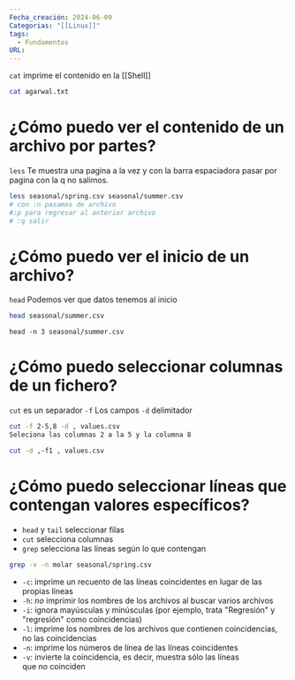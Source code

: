 ```yaml
---
Fecha_creación: 2024-06-09
Categorias: "[[Linux]]"
tags:
  - Fundamentos
URL:
---
```


`cat` imprime el contenido en la [[Shell]] 

```bash
cat agarwal.txt
```

# ¿Cómo puedo ver el contenido de un archivo por partes?

`less` Te muestra una pagina a la vez y con la barra espaciadora pasar por pagina con la q no salimos.

```bash
less seasonal/spring.csv seasonal/summer.csv
# con :n pasamos de archivo
#:p para regresar al anterior archivo
# :q salir
```

# ¿Cómo puedo ver el inicio de un archivo?

`head` Podemos ver que datos tenemos al inicio

```bash
head seasonal/summer.csv
```

```
head -n 3 seasonal/summer.csv
```

# ¿Cómo puedo seleccionar columnas de un fichero?

`cut` es un separador
`-f` Los campos
`-d` delimitador
```bash
cut -f 2-5,8 -d , values.csv
Seleciona las columnas 2 a la 5 y la columna 8
```

```bash
cut -d ,-f1 , values.csv
```


# ¿Cómo puedo seleccionar líneas que contengan valores específicos?

- `head` y `tail` seleccionar filas
- `cut` selecciona columnas
- `grep` selecciona las líneas según lo que contengan

```bash
grep -v -n molar seasonal/spring.csv
```

- `-c`: imprime un recuento de las líneas coincidentes en lugar de las propias líneas
- `-h`: _no_ imprimir los nombres de los archivos al buscar varios archivos
- `-i`: ignora mayúsculas y minúsculas (por ejemplo, trata "Regresión" y "regresión" como coincidencias)
- `-l`: imprime los nombres de los archivos que contienen coincidencias, no las coincidencias
- `-n`: imprime los números de línea de las líneas coincidentes
- `-v`: invierte la coincidencia, es decir, muestra sólo las líneas que _no_ coinciden